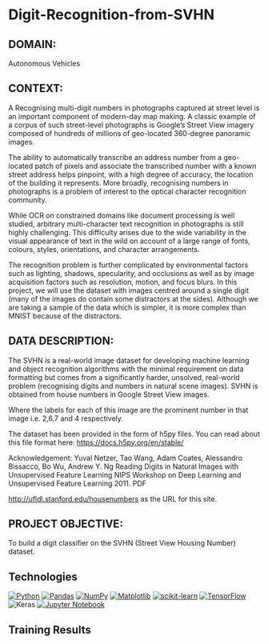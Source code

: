 # Digit-Recognition-from-SVHN

## **DOMAIN:** 
Autonomous Vehicles


## **CONTEXT**: 
A Recognising multi-digit numbers in photographs captured at street level is an important component of modern-day map
making. A classic example of a corpus of such street-level photographs is Google’s Street View imagery composed of hundreds of millions
of geo-located 360-degree panoramic images.


The ability to automatically transcribe an address number from a geo-located patch of pixels and associate the transcribed number with a
known street address helps pinpoint, with a high degree of accuracy, the location of the building it represents. More broadly, recognising
numbers in photographs is a problem of interest to the optical character recognition community.

While OCR on constrained domains like document processing is well studied, arbitrary multi-character text recognition in photographs is
still highly challenging. This difficulty arises due to the wide variability in the visual appearance of text in the wild on account of a large
range of fonts, colours, styles, orientations, and character arrangements.


The recognition problem is further complicated by environmental factors such as lighting, shadows, specularity, and occlusions as well as
by image acquisition factors such as resolution, motion, and focus blurs. In this project, we will use the dataset with images centred around
a single digit (many of the images do contain some distractors at the sides). Although we are taking a sample of the data which is simpler,
it is more complex than MNIST because of the distractors.


## **DATA DESCRIPTION**: 
The SVHN is a real-world image dataset for developing machine learning and object recognition algorithms with the
minimal requirement on data formatting but comes from a significantly harder, unsolved, real-world problem (recognising digits and
numbers in natural scene images). SVHN is obtained from house numbers in Google Street View images.

Where the labels for each of this image are the prominent number in that image i.e. 2,6,7 and 4 respectively.


The dataset has been provided in the form of h5py files. You can read about this file format here: https://docs.h5py.org/en/stable/

Acknowledgement: Yuval Netzer, Tao Wang, Adam Coates, Alessandro Bissacco, Bo Wu, Andrew Y. Ng Reading Digits in Natural Images with Unsupervised
Feature Learning NIPS Workshop on Deep Learning and Unsupervised Feature Learning 2011. PDF

http://ufldl.stanford.edu/housenumbers as the URL for this site.

## **PROJECT OBJECTIVE**: 
To build a digit classifier on the SVHN (Street View Housing Number) dataset.

## Technologies
[![Python](https://img.shields.io/badge/python-3670A0?style=for-the-badge&logo=python&logoColor=ffdd54)](https://www.python.org/)
[![Pandas](https://img.shields.io/badge/pandas-%23150458.svg?style=for-the-badge&logo=pandas&logoColor=white)](https://pandas.pydata.org/)
[![NumPy](https://img.shields.io/badge/numpy-%23013243.svg?style=for-the-badge&logo=numpy&logoColor=white)](https://numpy.org/)
[![Matplotlib](https://img.shields.io/badge/Matplotlib-%23ffffff.svg?style=for-the-badge&logo=Matplotlib&logoColor=black)](https://matplotlib.org/)
[![scikit-learn](https://img.shields.io/badge/scikit--learn-%23F7931E.svg?style=for-the-badge&logo=scikit-learn&logoColor=white)](https://scikit-learn.org/stable/)
[![TensorFlow](https://img.shields.io/badge/TensorFlow-%23FF6F00.svg?style=for-the-badge&logo=TensorFlow&logoColor=white)](https://www.tensorflow.org/)
![Keras](https://img.shields.io/badge/Keras-%23D00000.svg?style=for-the-badge&logo=Keras&logoColor=white)
[![Jupyter Notebook](https://img.shields.io/badge/jupyter-%23FA0F00.svg?style=for-the-badge&logo=jupyter&logoColor=white)](https://jupyter.org/)

## Training Results




